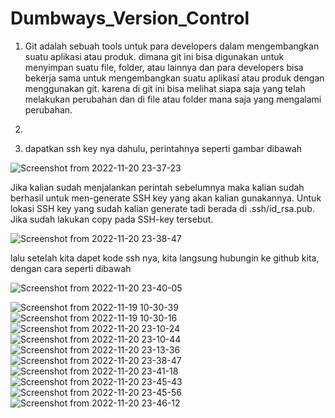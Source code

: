 # Dumbways_Version_Control

1. Git adalah sebuah tools untuk para developers dalam mengembangkan suatu aplikasi atau produk. dimana git ini bisa digunakan untuk menyimpan suatu file, folder, atau lainnya dan para developers bisa bekerja sama untuk mengembangkan suatu aplikasi atau produk dengan menggunakan git. karena di git ini bisa melihat siapa saja yang telah melakukan perubahan dan di file atau folder mana saja yang mengalami perubahan.

2. 

3. dapatkan ssh key nya dahulu, perintahnya seperti gambar dibawah

![Screenshot from 2022-11-20 23-37-23](https://user-images.githubusercontent.com/118157585/202915168-fbb34c9c-522d-4fef-a673-90d270e2b38e.png) 

Jika kalian sudah menjalankan perintah sebelumnya maka kalian sudah berhasil untuk men-generate SSH key yang akan kalian gunakannya. Untuk lokasi SSH key yang sudah kalian generate tadi berada di .ssh/id_rsa.pub. Jika sudah lakukan copy pada SSH-key tersebut.

![Screenshot from 2022-11-20 23-38-47](https://user-images.githubusercontent.com/118157585/202915169-8b3f739d-4ae3-4b0b-b9c5-d8bc26a2f3fb.png)

lalu setelah kita dapet kode ssh nya, kita langsung hubungin ke github kita, dengan cara seperti dibawah

![Screenshot from 2022-11-20 23-40-05](https://user-images.githubusercontent.com/118157585/202915171-0ab3ee6d-318e-4759-b802-6a6711da043f.png)

![Screenshot from 2022-11-19 10-30-39](https://user-images.githubusercontent.com/118157585/202915155-d15a67cc-152f-45c2-a62c-cfcb5b7c1b8e.png)
![Screenshot from 2022-11-19 10-30-16](https://user-images.githubusercontent.com/118157585/202915160-1da1fa05-f722-4d63-b5a5-f67a6704b1c4.png)
![Screenshot from 2022-11-20 23-10-24](https://user-images.githubusercontent.com/118157585/202915164-2a084c0f-610c-454b-8363-4950f5145373.png)
![Screenshot from 2022-11-20 23-10-44](https://user-images.githubusercontent.com/118157585/202915165-a1b61026-b33c-42fc-b512-7af483a0befc.png)
![Screenshot from 2022-11-20 23-13-36](https://user-images.githubusercontent.com/118157585/202915166-fb123cef-8131-414c-845f-c52ae474eabf.png)
![Screenshot from 2022-11-20 23-38-47](https://user-images.githubusercontent.com/118157585/202915169-8b3f739d-4ae3-4b0b-b9c5-d8bc26a2f3fb.png)
![Screenshot from 2022-11-20 23-41-18](https://user-images.githubusercontent.com/118157585/202915172-49d1b9c4-be46-4c47-973e-9fd81a04f95e.png)
![Screenshot from 2022-11-20 23-45-43](https://user-images.githubusercontent.com/118157585/202915174-9d7f7cea-2989-4c22-8ecc-67cc0f19422e.png)
![Screenshot from 2022-11-20 23-45-56](https://user-images.githubusercontent.com/118157585/202915176-01c03fc4-fdfc-44de-bd62-e822cca42d36.png)
![Screenshot from 2022-11-20 23-46-12](https://user-images.githubusercontent.com/118157585/202915178-d8f4a5b8-1d2d-4806-99a4-7b182dd39ac4.png)
